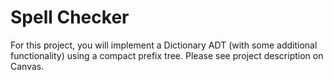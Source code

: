 # Spell Checker
For this project, you will implement a Dictionary ADT (with some additional functionality) using a compact prefix tree. Please see project description on Canvas.

